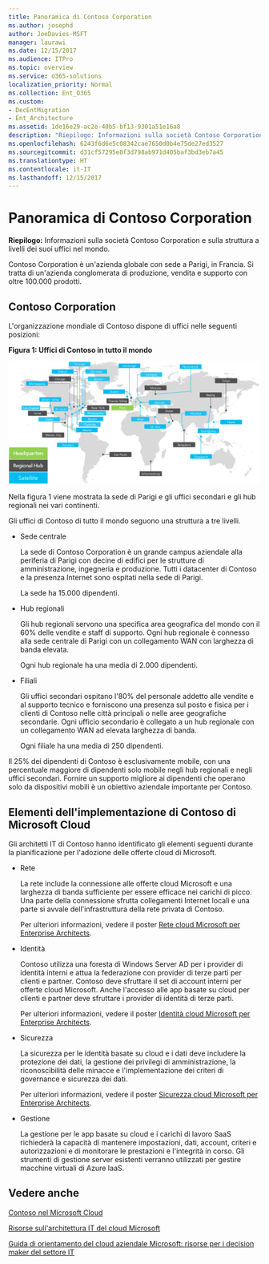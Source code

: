 ```yaml
---
title: Panoramica di Contoso Corporation
ms.author: josephd
author: JoeDavies-MSFT
manager: laurawi
ms.date: 12/15/2017
ms.audience: ITPro
ms.topic: overview
ms.service: o365-solutions
localization_priority: Normal
ms.collection: Ent_O365
ms.custom:
- DecEntMigration
- Ent_Architecture
ms.assetid: 1de16e29-ac2e-40b5-bf13-9301a51e16a8
description: "Riepilogo: Informazioni sulla società Contoso Corporation e sulla struttura a livelli dei suoi uffici nel mondo."
ms.openlocfilehash: 6243f6d6e5c08342cae7650d0b4e75de27ed3527
ms.sourcegitcommit: d31cf57295e8f3d798ab971d405baf3bd3eb7a45
ms.translationtype: HT
ms.contentlocale: it-IT
ms.lasthandoff: 12/15/2017
---
```

# <a name="overview-of-the-contoso-corporation"></a>Panoramica di Contoso Corporation

 **Riepilogo:** Informazioni sulla società Contoso Corporation e sulla struttura a livelli dei suoi uffici nel mondo.
  
Contoso Corporation è un'azienda globale con sede a Parigi, in Francia. Si tratta di un'azienda conglomerata di produzione, vendita e supporto con oltre 100.000 prodotti. 
  
## <a name="the-contoso-corporation"></a>Contoso Corporation

L'organizzazione mondiale di Contoso dispone di uffici nelle seguenti posizioni:
  
**Figura 1: Uffici di Contoso in tutto il mondo**

![Sedi di Contoso Corporation nel mondo](images/Contoso_Poster/Contoso_WW_Org.png)

  
Nella figura 1 viene mostrata la sede di Parigi e gli uffici secondari e gli hub regionali nei vari continenti.
  
Gli uffici di Contoso di tutto il mondo seguono una struttura a tre livelli.
  
- Sede centrale
    
    La sede di Contoso Corporation è un grande campus aziendale alla periferia di Parigi con decine di edifici per le strutture di amministrazione, ingegneria e produzione. Tutti i datacenter di Contoso e la presenza Internet sono ospitati nella sede di Parigi.
    
    La sede ha 15.000 dipendenti.
    
- Hub regionali
    
    Gli hub regionali servono una specifica area geografica del mondo con il 60% delle vendite e staff di supporto. Ogni hub regionale è connesso alla sede centrale di Parigi con un collegamento WAN con larghezza di banda elevata. 
    
    Ogni hub regionale ha una media di 2.000 dipendenti.
    
- Filiali
    
    Gli uffici secondari ospitano l'80% del personale addetto alle vendite e al supporto tecnico e forniscono una presenza sul posto e fisica per i clienti di Contoso nelle città principali o nelle aree geografiche secondarie. Ogni ufficio secondario è collegato a un hub regionale con un collegamento WAN ad elevata larghezza di banda.
    
    Ogni filiale ha una media di 250 dipendenti.
    
Il 25% dei dipendenti di Contoso è esclusivamente mobile, con una percentuale maggiore di dipendenti solo mobile negli hub regionali e negli uffici secondari. Fornire un supporto migliore ai dipendenti che operano solo da dispositivi mobili è un obiettivo aziendale importante per Contoso.
  
## <a name="elements-of-contosos-implementation-of-the-microsoft-cloud"></a>Elementi dell'implementazione di Contoso di Microsoft Cloud

Gli architetti IT di Contoso hanno identificato gli elementi seguenti durante la pianificazione per l'adozione delle offerte cloud di Microsoft.
  
- Rete
    
    La rete include la connessione alle offerte cloud Microsoft e una larghezza di banda sufficiente per essere efficace nei carichi di picco. Una parte della connessione sfrutta collegamenti Internet locali e una parte si avvale dell'infrastruttura della rete privata di Contoso.
    
    Per ulteriori informazioni, vedere il poster [Rete cloud Microsoft per Enterprise Architects](microsoft-cloud-networking-for-enterprise-architects.md).
   
- Identità
    
    Contoso utilizza una foresta di Windows Server AD per i provider di identità interni e attua la federazione con provider di terze parti per clienti e partner. Contoso deve sfruttare il set di account interni per offerte cloud Microsoft. Anche l'accesso alle app basate su cloud per clienti e partner deve sfruttare i provider di identità di terze parti.
    
    Per ulteriori informazioni, vedere il poster [Identità cloud Microsoft per Enterprise Architects](microsoft-cloud-identity-for-enterprise-architects.md).
    
- Sicurezza
    
    La sicurezza per le identità basate su cloud e i dati deve includere la protezione dei dati, la gestione dei privilegi di amministrazione, la riconoscibilità delle minacce e l'implementazione dei criteri di governance e sicurezza dei dati.
    
    Per ulteriori informazioni, vedere il poster [Sicurezza cloud Microsoft per Enterprise Architects](http://aka.ms/cloudarchsecurity).
    
- Gestione
    
    La gestione per le app basate su cloud e i carichi di lavoro SaaS richiederà la capacità di mantenere impostazioni, dati, account, criteri e autorizzazioni e di monitorare le prestazioni e l'integrità in corso. Gli strumenti di gestione server esistenti verranno utilizzati per gestire macchine virtuali di Azure IaaS.
    
## <a name="see-also"></a>Vedere anche

[Contoso nel Microsoft Cloud](contoso-in-the-microsoft-cloud.md)
  
[Risorse sull'architettura IT del cloud Microsoft](microsoft-cloud-it-architecture-resources.md)

[Guida di orientamento del cloud aziendale Microsoft: risorse per i decision maker del settore IT](https://sway.com/FJ2xsyWtkJc2taRD)
 


